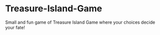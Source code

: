 # Treasure-Island-Game
Small and fun game of Treasure Island Game where your choices decide your fate!
